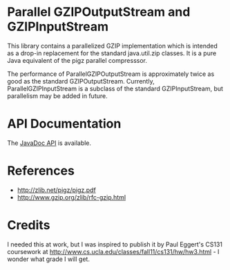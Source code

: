 Parallel GZIPOutputStream and GZIPInputStream
=============================================

This library contains a parallelized GZIP implementation which is
intended as a drop-in replacement for the standard java.util.zip
classes. It is a pure Java equivalent of the pigz parallel compresssor.

The performance of ParallelGZIPOutputStream is approximately
twice as good as the standard GZIPOutputStream. Currently,
ParallelGZIPInputStream is a subclass of the standard GZIPInputStream,
but parallelism may be added in future.

API Documentation
=================

The [JavaDoc API](http://shevek.github.io/parallelgzip/docs/javadoc/)
is available.


References
==========

* http://zlib.net/pigz/pigz.pdf
* http://www.gzip.org/zlib/rfc-gzip.html

Credits
=======

I needed this at work, but I was inspired to
publish it by Paul Eggert's CS131 coursework at
http://www.cs.ucla.edu/classes/fall11/cs131/hw/hw3.html - I wonder
what grade I will get.

